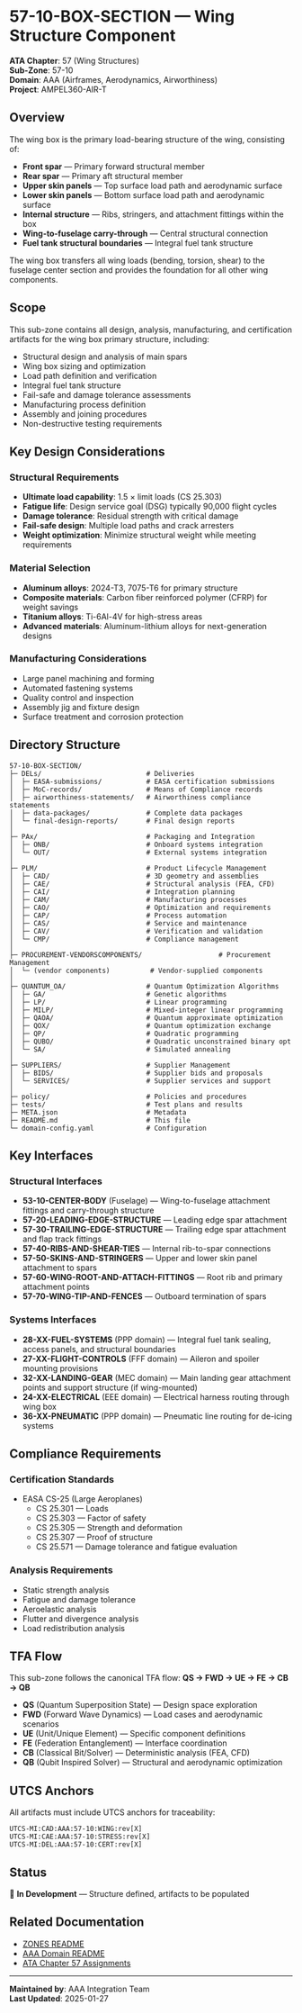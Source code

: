 # 57-10-BOX-SECTION — Wing Structure Component

**ATA Chapter**: 57 (Wing Structures)  
**Sub-Zone**: 57-10  
**Domain**: AAA (Airframes, Aerodynamics, Airworthiness)  
**Project**: AMPEL360-AIR-T

## Overview

The wing box is the primary load-bearing structure of the wing, consisting of:
- **Front spar** — Primary forward structural member
- **Rear spar** — Primary aft structural member
- **Upper skin panels** — Top surface load path and aerodynamic surface
- **Lower skin panels** — Bottom surface load path and aerodynamic surface
- **Internal structure** — Ribs, stringers, and attachment fittings within the box
- **Wing-to-fuselage carry-through** — Central structural connection
- **Fuel tank structural boundaries** — Integral fuel tank structure

The wing box transfers all wing loads (bending, torsion, shear) to the fuselage center section and provides the foundation for all other wing components.

## Scope

This sub-zone contains all design, analysis, manufacturing, and certification artifacts for the wing box primary structure, including:
- Structural design and analysis of main spars
- Wing box sizing and optimization
- Load path definition and verification
- Integral fuel tank structure
- Fail-safe and damage tolerance assessments
- Manufacturing process definition
- Assembly and joining procedures
- Non-destructive testing requirements

## Key Design Considerations

### Structural Requirements
- **Ultimate load capability**: 1.5 × limit loads (CS 25.303)
- **Fatigue life**: Design service goal (DSG) typically 90,000 flight cycles
- **Damage tolerance**: Residual strength with critical damage
- **Fail-safe design**: Multiple load paths and crack arresters
- **Weight optimization**: Minimize structural weight while meeting requirements

### Material Selection
- **Aluminum alloys**: 2024-T3, 7075-T6 for primary structure
- **Composite materials**: Carbon fiber reinforced polymer (CFRP) for weight savings
- **Titanium alloys**: Ti-6Al-4V for high-stress areas
- **Advanced materials**: Aluminum-lithium alloys for next-generation designs

### Manufacturing Considerations
- Large panel machining and forming
- Automated fastening systems
- Quality control and inspection
- Assembly jig and fixture design
- Surface treatment and corrosion protection

## Directory Structure

```
57-10-BOX-SECTION/
├─ DELs/                          # Deliveries
│  ├─ EASA-submissions/           # EASA certification submissions
│  ├─ MoC-records/                # Means of Compliance records
│  ├─ airworthiness-statements/   # Airworthiness compliance statements
│  ├─ data-packages/              # Complete data packages
│  └─ final-design-reports/       # Final design reports
│
├─ PAx/                           # Packaging and Integration
│  ├─ ONB/                        # Onboard systems integration
│  └─ OUT/                        # External systems integration
│
├─ PLM/                           # Product Lifecycle Management
│  ├─ CAD/                        # 3D geometry and assemblies
│  ├─ CAE/                        # Structural analysis (FEA, CFD)
│  ├─ CAI/                        # Integration planning
│  ├─ CAM/                        # Manufacturing processes
│  ├─ CAO/                        # Optimization and requirements
│  ├─ CAP/                        # Process automation
│  ├─ CAS/                        # Service and maintenance
│  ├─ CAV/                        # Verification and validation
│  └─ CMP/                        # Compliance management
│
├─ PROCUREMENT-VENDORSCOMPONENTS/                   # Procurement Management
│  └─ (vendor components)          # Vendor-supplied components
│
├─ QUANTUM_OA/                    # Quantum Optimization Algorithms
│  ├─ GA/                         # Genetic algorithms
│  ├─ LP/                         # Linear programming
│  ├─ MILP/                       # Mixed-integer linear programming
│  ├─ QAOA/                       # Quantum approximate optimization
│  ├─ QOX/                        # Quantum optimization exchange
│  ├─ QP/                         # Quadratic programming
│  ├─ QUBO/                       # Quadratic unconstrained binary opt
│  └─ SA/                         # Simulated annealing
│
├─ SUPPLIERS/                     # Supplier Management
│  ├─ BIDS/                       # Supplier bids and proposals
│  └─ SERVICES/                   # Supplier services and support
│
├─ policy/                        # Policies and procedures
├─ tests/                         # Test plans and results
├─ META.json                      # Metadata
├─ README.md                      # This file
└─ domain-config.yaml             # Configuration
```

## Key Interfaces

### Structural Interfaces
- **53-10-CENTER-BODY** (Fuselage) — Wing-to-fuselage attachment fittings and carry-through structure
- **57-20-LEADING-EDGE-STRUCTURE** — Leading edge spar attachment
- **57-30-TRAILING-EDGE-STRUCTURE** — Trailing edge spar attachment and flap track fittings
- **57-40-RIBS-AND-SHEAR-TIES** — Internal rib-to-spar connections
- **57-50-SKINS-AND-STRINGERS** — Upper and lower skin panel attachment to spars
- **57-60-WING-ROOT-AND-ATTACH-FITTINGS** — Root rib and primary attachment points
- **57-70-WING-TIP-AND-FENCES** — Outboard termination of spars

### Systems Interfaces
- **28-XX-FUEL-SYSTEMS** (PPP domain) — Integral fuel tank sealing, access panels, and structural boundaries
- **27-XX-FLIGHT-CONTROLS** (FFF domain) — Aileron and spoiler mounting provisions
- **32-XX-LANDING-GEAR** (MEC domain) — Main landing gear attachment points and support structure (if wing-mounted)
- **24-XX-ELECTRICAL** (EEE domain) — Electrical harness routing through wing box
- **36-XX-PNEUMATIC** (PPP domain) — Pneumatic line routing for de-icing systems

## Compliance Requirements

### Certification Standards
- EASA CS-25 (Large Aeroplanes)
  - CS 25.301 — Loads
  - CS 25.303 — Factor of safety
  - CS 25.305 — Strength and deformation
  - CS 25.307 — Proof of structure
  - CS 25.571 — Damage tolerance and fatigue evaluation

### Analysis Requirements
- Static strength analysis
- Fatigue and damage tolerance
- Aeroelastic analysis
- Flutter and divergence analysis
- Load redistribution analysis

## TFA Flow

This sub-zone follows the canonical TFA flow:
**QS → FWD → UE → FE → CB → QB**

- **QS** (Quantum Superposition State) — Design space exploration
- **FWD** (Forward Wave Dynamics) — Load cases and aerodynamic scenarios
- **UE** (Unit/Unique Element) — Specific component definitions
- **FE** (Federation Entanglement) — Interface coordination
- **CB** (Classical Bit/Solver) — Deterministic analysis (FEA, CFD)
- **QB** (Qubit Inspired Solver) — Structural and aerodynamic optimization

## UTCS Anchors

All artifacts must include UTCS anchors for traceability:
```
UTCS-MI:CAD:AAA:57-10:WING:rev[X]
UTCS-MI:CAE:AAA:57-10:STRESS:rev[X]
UTCS-MI:DEL:AAA:57-10:CERT:rev[X]
```

## Status

🚧 **In Development** — Structure defined, artifacts to be populated

## Related Documentation

- [ZONES README](../README.md)
- [AAA Domain README](../../README.md)
- [ATA Chapter 57 Assignments](../../../../../1-DIMENSIONS/CANONICAL-TAXONOMY/ata-chapters.csv)

---

**Maintained by**: AAA Integration Team  
**Last Updated**: 2025-01-27
